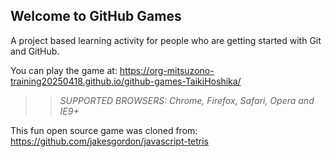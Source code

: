 ## Welcome to GitHub Games

A project based learning activity for people who are getting started with Git and GitHub.

You can play the game at: https://org-mitsuzono-training20250418.github.io/github-games-TaikiHoshika/

>> _*SUPPORTED BROWSERS*: Chrome, Firefox, Safari, Opera and IE9+_

This fun open source game was cloned from: https://github.com/jakesgordon/javascript-tetris
